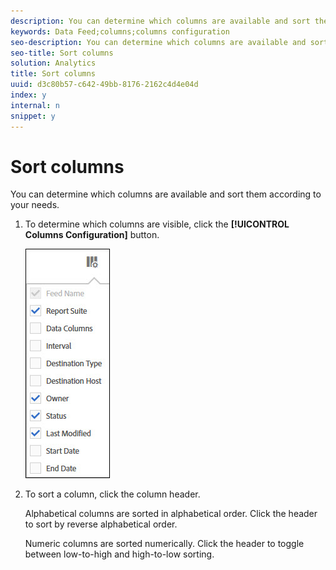 ```yaml
---
description: You can determine which columns are available and sort them according to your needs.
keywords: Data Feed;columns;columns configuration
seo-description: You can determine which columns are available and sort them according to your needs.
seo-title: Sort columns
solution: Analytics
title: Sort columns
uuid: d3c80b57-c642-49bb-8176-2162c4d4e04d
index: y
internal: n
snippet: y
---
```


# Sort columns

You can determine which columns are available and sort them according to your needs.

1. To determine which columns are visible, click the **[!UICONTROL Columns Configuration]** button.

   ![](assets/cols.jpg)

1. To sort a column, click the column header.

   Alphabetical columns are sorted in alphabetical order. Click the header to sort by reverse alphabetical order.

   Numeric columns are sorted numerically. Click the header to toggle between low-to-high and high-to-low sorting. 
